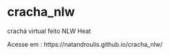# cracha_nlw
crachá virtual feito NLW Heat

<p> Acesse em : https://natandroulis.github.io/cracha_nlw/

